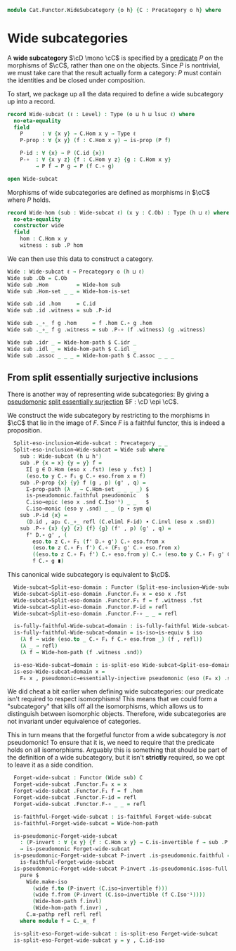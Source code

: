 <!--
```agda
open import Cat.Functor.Properties
open import Cat.Univalent
open import Cat.Prelude

import Cat.Reasoning
```
-->

```agda
module Cat.Functor.WideSubcategory {o h} {C : Precategory o h} where
```

<!--
```agda
private module C = Cat.Reasoning C
open Precategory
private variable
  ℓ : Level
```
-->

# Wide subcategories

A **wide subcategory** $\cD \mono \cC$ is specified by a [predicate] $P$
on the morphisms of $\cC$, rather than one on the objects. Since $P$ is
nontrivial, we must take care that the result actually form a category:
$P$ must contain the identities and be closed under composition.

[predicate]: 1Lab.HLevel.html#is-prop

To start, we package up all the data required to define a wide
subcategory up into a record.

```agda
record Wide-subcat (ℓ : Level) : Type (o ⊔ h ⊔ lsuc ℓ) where
  no-eta-equality
  field
    P      : ∀ {x y} → C.Hom x y → Type ℓ
    P-prop : ∀ {x y} (f : C.Hom x y) → is-prop (P f)

    P-id : ∀ {x} → P (C.id {x})
    P-∘  : ∀ {x y z} {f : C.Hom y z} {g : C.Hom x y}
         → P f → P g → P (f C.∘ g)

open Wide-subcat
```

Morphisms of wide subcategories are defined as morphisms in $\cC$ where
$P$ holds.

```agda
record Wide-hom (sub : Wide-subcat ℓ) (x y : C.Ob) : Type (h ⊔ ℓ) where
  no-eta-equality
  constructor wide
  field
    hom : C.Hom x y
    witness : sub .P hom
```

<!--
```agda
open Wide-hom public

Wide-hom-path
  : {sub : Wide-subcat ℓ}
  → {x y : C.Ob}
  → {f g : Wide-hom sub x y}
  → f .hom ≡ g .hom
  → f ≡ g
Wide-hom-path {f = f} {g = g} p i .hom = p i
Wide-hom-path {sub = sub} {f = f} {g = g} p i .witness =
  is-prop→pathp (λ i → sub .P-prop (p i)) (f .witness) (g .witness) i

Wide-hom-is-set
  : {sub : Wide-subcat ℓ}
  → {x y : C.Ob}
  → is-set (Wide-hom sub x y)
Wide-hom-is-set {sub = sub} = Iso→is-hlevel 2 eqv $
  Σ-is-hlevel 2 (C.Hom-set _ _) λ f → is-hlevel-suc 1 (sub .P-prop f)
  where unquoteDecl eqv = declare-record-iso eqv (quote Wide-hom)
```
-->

We can then use this data to construct a category.

```agda
Wide : Wide-subcat ℓ → Precategory o (h ⊔ ℓ)
Wide sub .Ob = C.Ob
Wide sub .Hom         = Wide-hom sub
Wide sub .Hom-set _ _ = Wide-hom-is-set

Wide sub .id .hom     = C.id
Wide sub .id .witness = sub .P-id

Wide sub ._∘_ f g .hom     = f .hom C.∘ g .hom
Wide sub ._∘_ f g .witness = sub .P-∘ (f .witness) (g .witness)

Wide sub .idr _ = Wide-hom-path $ C.idr _
Wide sub .idl _ = Wide-hom-path $ C.idl _
Wide sub .assoc _ _ _ = Wide-hom-path $ C.assoc _ _ _
```

## From split essentially surjective inclusions

There is another way of representing wide subcategories: By giving a
[pseudomonic] [split essentially surjection] $F : \cD \epi \cC$.

[pseudomonic]: Cat.Functor.Base.html#pseudomonic-functors
[split essentially surjection]: Cat.Functor.Base.html#essential-fibres

<!--
```agda
module _ {o' h'} {D : Precategory o' h'} {F : Functor D C}
  (pseudomonic : is-pseudomonic F)
  (eso : is-split-eso F)
  where
  open Functor F
  private
    module D = Cat.Reasoning D
    module eso x =  C._≅_ (eso x .snd)
```
-->

We construct the wide subcategory by restricting to the morphisms in
$\cC$ that lie in the image of $F$. Since $F$ is a faithful functor,
this is indeed a proposition.

```agda
  Split-eso-inclusion→Wide-subcat : Precategory _ _
  Split-eso-inclusion→Wide-subcat = Wide sub where
    sub : Wide-subcat (h ⊔ h')
    sub .P {x = x} {y = y} f =
      Σ[ g ∈ D.Hom (eso x .fst) (eso y .fst) ]
      (eso.to y C.∘ F₁ g C.∘ eso.from x ≡ f)
    sub .P-prop {x} {y} f (g , p) (g' , q) =
      Σ-prop-path (λ _ → C.Hom-set _ _ _ _) $
      is-pseudomonic.faithful pseudomonic   $
      C.iso→epic (eso x .snd C.Iso⁻¹) _ _   $
      C.iso→monic (eso y .snd) _ _ (p ∙ sym q)
    sub .P-id {x} =
      (D.id , ap₂ C._∘_ refl (C.eliml F-id) ∙ C.invl (eso x .snd))
    sub .P-∘ {x} {y} {z} {f} {g} (f' , p) (g' , q) =
      f' D.∘ g' , (
        eso.to z C.∘ F₁ (f' D.∘ g') C.∘ eso.from x                                    ≡⟨ C.push-inner (F-∘ f' g') ⟩
        (eso.to z C.∘ F₁ f') C.∘ (F₁ g' C.∘ eso.from x)                               ≡⟨ C.insert-inner (eso.invr y) ⟩
        ((eso.to z C.∘ F₁ f') C.∘ eso.from y) C.∘ (eso.to y C.∘ F₁ g' C.∘ eso.from x) ≡⟨ ap₂ C._∘_ (sym (C.assoc _ _ _) ∙ p) q ⟩
        f C.∘ g ∎)
```

This canonical wide subcategory is equivalent to $\cD$.

```agda
  Wide-subcat→Split-eso-domain : Functor (Split-eso-inclusion→Wide-subcat) D
  Wide-subcat→Split-eso-domain .Functor.F₀ x = eso x .fst
  Wide-subcat→Split-eso-domain .Functor.F₁ f = f .witness .fst
  Wide-subcat→Split-eso-domain .Functor.F-id = refl
  Wide-subcat→Split-eso-domain .Functor.F-∘ _ _ = refl

  is-fully-faithful-Wide-subcat→domain : is-fully-faithful Wide-subcat→Split-eso-domain
  is-fully-faithful-Wide-subcat→domain = is-iso→is-equiv $ iso
    (λ f → wide (eso.to _ C.∘ F₁ f C.∘ eso.from _) (f , refl))
    (λ _ → refl)
    (λ f → Wide-hom-path (f .witness .snd))

  is-eso-Wide-subcat→domain : is-split-eso Wide-subcat→Split-eso-domain
  is-eso-Wide-subcat→domain x =
    F₀ x , pseudomonic→essentially-injective pseudomonic (eso (F₀ x) .snd)
```

We did cheat a bit earlier when defining wide subcategories: our
predicate isn't required to respect isomorphisms! This means that we
could form a "subcategory" that kills off all the isomorphisms, which
allows us to distinguish between isomorphic objects. Therefore,
wide subcategories are not invariant under equivalence of categories.

This in turn means that the forgetful functor from a wide subcategory is
*not* pseudomonic! To ensure that it is, we need to require that the
predicate holds on all isomorphisms. Arguably this is something that
should be part of the definition of a wide subcategory, but it isn't
**strictly** required, so we opt to leave it as a side condition.

<!--
```agda
module _ {sub : Wide-subcat ℓ} where
  private module Wide = Cat.Reasoning (Wide sub)
```
-->

```agda
  Forget-wide-subcat : Functor (Wide sub) C
  Forget-wide-subcat .Functor.F₀ x = x
  Forget-wide-subcat .Functor.F₁ f = f .hom
  Forget-wide-subcat .Functor.F-id = refl
  Forget-wide-subcat .Functor.F-∘ _ _ = refl

  is-faithful-Forget-wide-subcat : is-faithful Forget-wide-subcat
  is-faithful-Forget-wide-subcat = Wide-hom-path

  is-pseudomonic-Forget-wide-subcat
    : (P-invert : ∀ {x y} {f : C.Hom x y} → C.is-invertible f → sub .P f)
    → is-pseudomonic Forget-wide-subcat
  is-pseudomonic-Forget-wide-subcat P-invert .is-pseudomonic.faithful =
    is-faithful-Forget-wide-subcat
  is-pseudomonic-Forget-wide-subcat P-invert .is-pseudomonic.isos-full f =
    pure $
      Wide.make-iso
        (wide f.to (P-invert (C.iso→invertible f)))
        (wide f.from (P-invert (C.iso→invertible (f C.Iso⁻¹))))
        (Wide-hom-path f.invl)
        (Wide-hom-path f.invr) ,
      C.≅-pathp refl refl refl
    where module f = C._≅_ f

  is-split-eso-Forget-wide-subcat : is-split-eso Forget-wide-subcat
  is-split-eso-Forget-wide-subcat y = y , C.id-iso
```
